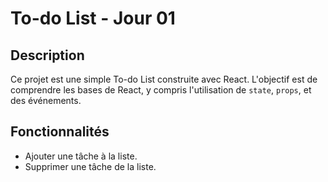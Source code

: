# To-do List - Jour 01

## Description
Ce projet est une simple To-do List construite avec React. L'objectif est de comprendre les bases de React, y compris l'utilisation de `state`, `props`, et des événements.

## Fonctionnalités
- Ajouter une tâche à la liste.
- Supprimer une tâche de la liste.

